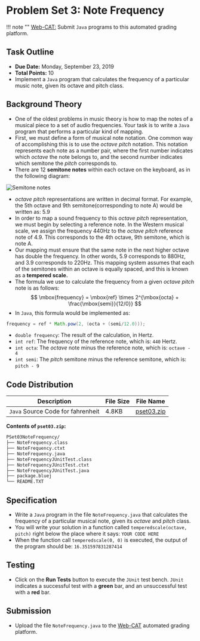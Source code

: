 # Problem Set 3: Note Frequency

!!! note ""
    [Web-CAT:](http://ec2-54-65-207-33.ap-northeast-1.compute.amazonaws.com:8080/Web-CAT/WebObjects/Web-CAT.woa) Submit `Java` programs to this automated grading platform.

## Task Outline
+ **Due Date:** Monday, September 23, 2019
+ **Total Points:** 10
+ Implement a `Java` program that calculates the frequency of a particular music
note, given its octave and pitch class.

## Background Theory
+ One of the oldest problems in music theory is how to map the notes of a musical
piece to a set of audio frequencies. Your task is to write a `Java` program that
performs a particular kind of mapping.
+ First, we must define a form of musical note notation. One common way of accomplishing
this is to use the *octave pitch* notation. This notation represents each note as
a number pair, where the first number indicates which *octave* the note belongs to, and
the second number indicates which semitone the *pitch* corresponds to.
+ There are 12 **semitone notes** within each octave on the keyboard, as in the
following diagram:

![Semitone notes](/csp/img/semitones.png "Semitone notes")

+ *octave pitch* representations are written in decimal format. For example, the
5th octave and 9th semitone(corresponding to note A) would be written as: 5.9
+ In order to map a sound frequency to this *octave pitch* representation, we must
begin by selecting a reference note. In the Western musical scale, we assign the
frequency 440Hz to the *octave pitch* reference note of 4.9. This corresponds to
the 4th octave, 9th semitone, which is note A.
+ Our mapping must ensure that the same note in the next higher octave has double
the frequency. In other words, 5.9 corresponds to 880Hz, and 3.9 corresponds to
220Hz. This mapping system assumes that each of the semitones within an octave is
equally spaced, and this is known as a **tempered scale.**
+ The formula we use to calculate the frequency from a given *octave pitch* note is as follows:
$$
\mbox{frequency} = \mbox{ref} \times 2^{\mbox{octa} + \frac{\mbox{semi}}{12/0}}
$$
+ In `Java`, this formula would be implemented as:
```java
frequency = ref * Math.pow(2, (octa + (semi/12.0)));
```
+ `double frequency`: The result of the calculation, in Hertz.
+ `int ref`: The frequency of the reference note, which is: `440` Hertz.
+ `int octa`: The *octave* note minus the reference note, which is: `octave - 4`
+ `int semi`: The *pitch* semitone minus the reference semitone, which is: `pitch - 9`

## Code Distribution
Description | File Size | File Name
----------- | --------- | ---------
`Java` Source Code for fahrenheit | 4.8KB | [pset03.zip](/csa/zip/pset03.zip)

**Contents of `pset03.zip`:**
```bash
PSet03NoteFrequency/
├── NoteFrequency.class
├── NoteFrequency.ctxt
├── NoteFrequency.java
├── NoteFrequencyJUnitTest.class
├── NoteFrequencyJUnitTest.ctxt
├── NoteFrequencyJUnitTest.java
├── package.bluej
└── README.TXT
```

## Specification
+ Write a `Java` program in the file `NoteFrequency.java` that calculates the
frequency of a particular musical note, given its *octave* and *pitch* class.
+ You will write your solution in a function called `temperedscale(octave, pitch)`
right below the place where it says: `YOUR CODE HERE`
+ When the function call `temperedscale(0, 0)` is executed, the
output of the program should be: `16.351597831287414`

## Testing
+ Click on the **Run Tests** button to execute the `JUnit` test bench.
`JUnit` indicates a successful test with a **green** bar, and an unsuccessful
test with a **red** bar.

## Submission
+ Upload the file `NoteFrequency.java` to the [Web-CAT](http://ec2-54-65-207-33.ap-northeast-1.compute.amazonaws.com:8080/Web-CAT/WebObjects/Web-CAT.woa) automated grading platform.

